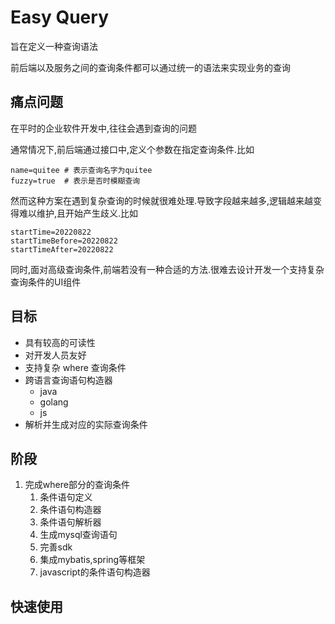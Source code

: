 # Easy Query

旨在定义一种查询语法

前后端以及服务之间的查询条件都可以通过统一的语法来实现业务的查询

## 痛点问题
在平时的企业软件开发中,往往会遇到查询的问题

通常情况下,前后端通过接口中,定义个参数在指定查询条件.比如
``` http
name=quitee # 表示查询名字为quitee
fuzzy=true  # 表示是否时模糊查询
```

然而这种方案在遇到复杂查询的时候就很难处理.导致字段越来越多,逻辑越来越变得难以维护,且开始产生歧义.比如
```http
startTime=20220822
startTimeBefore=20220822
startTimeAfter=20220822
```

同时,面对高级查询条件,前端若没有一种合适的方法.很难去设计开发一个支持复杂查询条件的UI组件

## 目标
* 具有较高的可读性
* 对开发人员友好
* 支持复杂 where 查询条件
* 跨语言查询语句构造器
    * java
    * golang
    * js
* 解析并生成对应的实际查询条件

## 阶段
1. 完成where部分的查询条件
    1. 条件语句定义
    2. 条件语句构造器
    3. 条件语句解析器
    4. 生成mysql查询语句
    5. 完善sdk
    6. 集成mybatis,spring等框架
    7. javascript的条件语句构造器

## 快速使用

